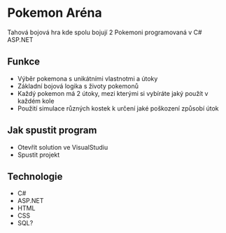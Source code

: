 # Pokemon Aréna
Tahová bojová hra kde spolu bojují 2 Pokemoni programovaná v C# ASP.NET

## Funkce
- Výběr pokemona s unikátními vlastnotmi a útoky
- Základní bojová logika s životy pokemonů
- Každý pokemon má 2 útoky, mezi kterými si vybíráte jaký použít v každém kole
- Použití simulace různých kostek k určení jaké poškození způsobí útok

## Jak spustit program
- Otevřít solution ve VisualStudiu
- Spustit projekt

## Technologie
- C#
- ASP.NET
- HTML
- CSS
- SQL?
